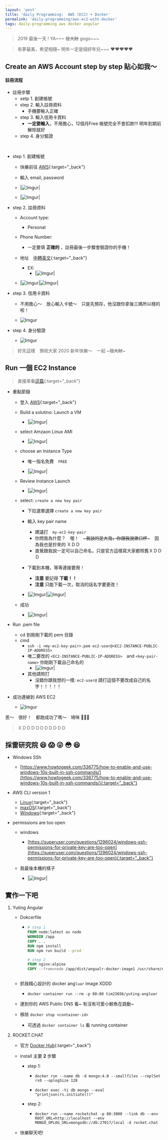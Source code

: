 ```yaml
---
layout: 'post'
title: 'daily Programming:  AWS (EC2) + Docker'
permalink: 'daily-programming/aws-ec2-wiht-docker'
tags: daily-programming aws docker angular
---
```


> 2019 最後一天 !  YA~~~ ~~發大財~~ gogo~~~

> 有夢最美，希望相隨~ 明年一定是個好年兒~~~ :heart::heart::heart::heart::heart:


## Create an AWS Account step by step 貼心如我～

#### 註冊流程

- 註冊步驟
   - setp 1. 創建帳號
   - step 2. 輸入註冊資料
     - 手機要輸入正確
   - step 3. 輸入信用卡資料
      - __一定要輸入__，不用擔心，12個月Free 帳號完全不會扣款!!! 明年到期前解除就好
   - step 4. 身分驗證

<br/>

- step 1. 創建帳號
   - 快樂前往 [AWS](https://aws.amazon.com/){:target="_back"}
   - 輸入 email, password 

   - |![Imgur](https://i.imgur.com/z1BbCBa.jpg)|
   - |![Imgur](https://i.imgur.com/lTJGVYM.jpg)|

- step 2. 註冊資料
   - Account type:
      - Personal
   - Phone Number:
      - 一定要填 __正確的__ ，註冊最後一步驟會驗證你的手機！
   - 地址　[中轉英文](https://www.post.gov.tw/post/internet/Postal/index.jsp?ID=207){:target="_back"}
      - EX: 
         - |![Imgur](https://i.imgur.com/MfEBhv2.jpg)|

   - |![Imgur](https://i.imgur.com/5JTxaFI.jpg)|![Imgur](https://i.imgur.com/n5iIWrl.jpg)|


- step 3. 信用卡資料

   - 不用擔心～　放心輸入卡號～　只是先預存，他沒跟你拿後三碼所以穩的啦！

   - ![Imgur](https://i.imgur.com/YsujbxL.jpg)
   

- step 4. 身分驗證

  - ![Imgur](https://i.imgur.com/ItIQno6.jpg)


> 好先這樣　預祝大家 2020 新年快樂～　一起 ~~~發大財~~~



## Run 一個 EC2 Instance

> 直接來看[這篇](https://www.ybrikman.com/writing/2015/11/11/running-docker-aws-ground-up/){:target="_back"}

- 重點節錄

   - 登入 [AWS](https://aws.amazon.com/){:target="_back"}

   - Build a solutino: Launch a VM

      - |![Imgur](https://i.imgur.com/xbNUIB1.jpg)|
      
   - select Amzaon Linux AMI

      - |![Imgur](https://i.imgur.com/t6U79Jf.jpg)|

   - choose an Instance Type 
      - 唯一指名免費　`FREE`

      - |![Imgur](https://i.imgur.com/WfpLR8q.jpg)|

   - Review Instance Launch

      - |![Imgur](https://i.imgur.com/oInaR92.jpg)|

   - select: `create a new key pair`

      - 下拉選單選擇 `create a new key pair`
      - 輸入 key pair name
         - 建議打　`my-ec2-key-pair`
         - 你問我為什麼？　喔！　~~~我談的是大海，你跟我說漱口杯~~~　因為我也是抄來的 ＸＤＤ
         - 直覺跟我說一定可以自己命名，只是官方這樣寫大家都照舊ＸＤＤＤ
      - 下載到本機，等等連接要用！
         - __注意__ 要記得 __下載！！__
         - __注意__ 只能下載一次，取消的話名字要更改！

      - |![Imgur](https://i.imgur.com/A5ycdp1.jpg)|![Imgur](https://i.imgur.com/sT3qET1.jpg)|

   - 成功

      - |![Imgur](https://i.imgur.com/3lGgKSG.jpg)|

- Run .pem file
   - cd 到剛剛下載的 pem 目錄
   - cmd
      - `ssh -i <my-ec2-key-pair>.pem ec2-user@<EC2-INSTANCE-PUBLIC-IP-ADDRESS>`
      - 唯二要改的 `<EC2-INSTANCE-PUBLIC-IP-ADDRESS>`　and `<key-pair-name>` 你剛剛下載自己命名的
         - |![Imgur](https://i.imgur.com/iotaqlJ.jpg)|
      - 其他請照打
         - 沒錯你跟我想的一樣: `ec2-user@` 請打這個不要改成自己的名字！！！！！

- 成功連線到 AWS EC2

   - ![Imgur](https://i.imgur.com/a3lL7rr.jpg)

恩～　很好！　都跑成功了嗎～　鳩咪 :whale::whale::whale:

> ＸＤＤＤＤＤＤＤＤＤＤ

## 採雷研究院 :satisfied: :scream: :stuck_out_tongue_winking_eye: :flushed: :laughing:

- Windows SSh

   - [https://www.howtogeek.com/336775/how-to-enable-and-use-windows-10s-built-in-ssh-commands/](https://www.howtogeek.com/336775/how-to-enable-and-use-windows-10s-built-in-ssh-commands/){:target="_back"}


- AWS CLI version 1

   - [Linux](https://docs.aws.amazon.com/cli/latest/userguide/install-linux.html){:target="_back"}
   - [maxOS](https://docs.aws.amazon.com/cli/latest/userguide/install-macos.html){:target="_back"}
   - [Windows](https://docs.aws.amazon.com/cli/latest/userguide/install-windows.html){:target="_back"}

- permissions are too open 

   - windows 
      - [https://superuser.com/questions/1296024/windows-ssh-permissions-for-private-key-are-too-open](https://superuser.com/questions/1296024/windows-ssh-permissions-for-private-key-are-too-open){:target="_back"}

   - 我最後本機的樣子
       
      - |![Imgur](https://i.imgur.com/jiPxtay.jpg)|

## 實作一下吧

1. Yuting Angular

   - Dokcerfile
      
      - ~~~dockerfile
        # step 1
        FROM node:latest as node
        WORKDIR /app
        COPY . .
        RUN npm install
        RUN npm run build --prod
        
        # step 2
        FROM nginx:alpine
        COPY --from=node /app/dist/angualr-docker-image1 /usr/share/nginx/html
      ~~~
   
   - 抓我精心設計的 docker ang`luar` image XDDD 
   
      - `docker container run --rm -p 80:80 tim23656/yuting-angluar`
   
   - 連到你的 AWS Public DNS 看~ 有沒有可愛小鯨魚在跳動~
   
   - 移除 `docker stop <container-id>`
      
      - 可透過 `docker container ls` 看 running container 
   
2. ROCKET.CHAT

   - 官方 [Docker Hub](https://hub.docker.com/_/rocket-chat){:target="_back"}
   
   - install 主要 __2__ 步驟
   
      - step 1:
         - `docker run --name db -d mongo:4.0 --smallfiles --replSet rs0 --oplogSize 128`
   
         - `docker exec -ti db mongo --eval "printjson(rs.initiate())"`
   
      - step 2:
   
         - `docker run --name rocketchat -p 80:3000 --link db --env ROOT_URL=http://localhost --env MONGO_OPLOG_URL=mongodb://db:27017/local -d rocket.chat`
   
   - 快樂聊天吧!